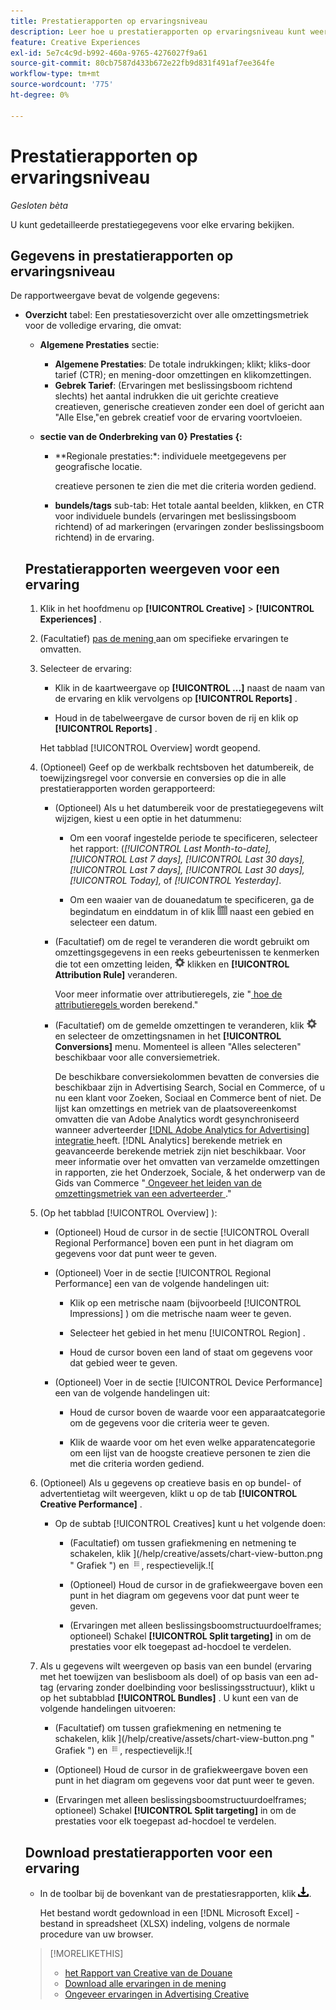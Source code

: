 ```yaml
---
title: Prestatierapporten op ervaringsniveau
description: Leer hoe u prestatierapporten op ervaringsniveau kunt weergeven.
feature: Creative Experiences
exl-id: 5e7c4c9d-b992-460a-9765-4276027f9a61
source-git-commit: 80cb7587d433b672e22fb9d831f491af7ee364fe
workflow-type: tm+mt
source-wordcount: '775'
ht-degree: 0%

---
```


# Prestatierapporten op ervaringsniveau

*Gesloten bèta*

U kunt gedetailleerde prestatiegegevens voor elke ervaring bekijken.

## Gegevens in prestatierapporten op ervaringsniveau

De rapportweergave bevat de volgende gegevens:

* **Overzicht** tabel: Een prestatiesoverzicht over alle omzettingsmetriek voor de volledige ervaring, die omvat:

  <!-- Currently, the only metric in the settings list at the top of this main tab is "Select All." And I don't see this as of 2/8:  You can optionally combine two metrics at a time into a single chart. -->

   * **Algemene Prestaties** sectie:

      * **Algemene Prestaties**: De totale indrukkingen; klikt; kliks-door tarief (CTR); en mening-door omzettingen en klikomzettingen.

     <!--
     ![Overall performance](/help/creative/assets/experience-report-overall-performance.png "Overall performance"){width="100" zoomable="yes"}
          -->

      * **Gebrek Tarief**: (Ervaringen met beslissingsboom richtend slechts) het aantal indrukken die uit gerichte creatieve creatieven, generische creatieven zonder een doel of gericht aan &quot;Alle Else,&quot;en gebrek creatief voor de ervaring voortvloeien.

     <!--
     ![Default rate](/help/creative/assets/experience-report-default-rate.png "Default rate"){width="100" zoomable="yes"} 
     -->

   * **sectie van de Onderbreking van 0} Prestaties {:**

      * **Regionale prestaties:*: individuele meetgegevens per geografische locatie.

        <!--   
      ![Regional performance](/help/creative/assets/experience-report-regional-performance.png "Regional performance"){width="100" zoomable="yes"}
      -->

      * **Prestaties van het Apparaat:** Individuele metriek door apparatentype, werkend systeem, en browser. Klik naar keuze de waarde voor om het even welke apparatencategorie om een lijst van de hoogste <!-- NN --> creatieve personen te zien die met die criteria worden gediend.

        <!--    
      ![Device performance](/help/creative/assets/experience-report-device-performance.png "Device performance"){width="100" zoomable="yes"}
      -->

* **Prestaties van Creative** tab*: Een prestatiesoverzicht door creatieve en bundel of ad markering, die omvatten:

   * **Creatieven** sub-tab: Het totale aantal beelden, klikt, en CTR voor elk creatief in de ervaring.<!-- No breakdown yet for the individual ad elements and/or the served ads. -->

   * **bundels/tags** sub-tab: Het totale aantal beelden, klikken, en CTR voor individuele bundels (ervaringen met beslissingsboom richtend) of ad markeringen (ervaringen zonder beslissingsboom richtend) in de ervaring.

## Prestatierapporten weergeven voor een ervaring

1. Klik in het hoofdmenu op **[!UICONTROL Creative]** > **[!UICONTROL Experiences]** .

1. (Facultatief) [ pas de mening ](/help/creative/introduction/customize-data-views.md) aan om specifieke ervaringen te omvatten.

1. Selecteer de ervaring:

   * Klik in de kaartweergave op **[!UICONTROL ...]** naast de naam van de ervaring en klik vervolgens op **[!UICONTROL Reports]** .

   * Houd in de tabelweergave de cursor boven de rij en klik op **[!UICONTROL Reports]** .

   Het tabblad [!UICONTROL Overview] wordt geopend.

1. (Optioneel) Geef op de werkbalk rechtsboven het datumbereik, de toewijzingsregel voor conversie en conversies op die in alle prestatierapporten worden gerapporteerd:

   * (Optioneel) Als u het datumbereik voor de prestatiegegevens wilt wijzigen, kiest u een optie in het datummenu:

      * Om een vooraf ingestelde periode te specificeren, selecteer het rapport: (*[!UICONTROL Last Month-to-date],* *[!UICONTROL Last 7 days],* *[!UICONTROL Last 30 days],* *[!UICONTROL Last 7 days],* *[!UICONTROL Last 30 days],* *[!UICONTROL Today],* of *[!UICONTROL Yesterday]*.

      * Om een waaier van de douanedatum te specificeren, ga de begindatum en einddatum in of klik ![ kalenderpictogram ](/help/search-social-commerce/assets/calendar.png) naast een gebied en selecteer een datum.

   * (Facultatief) om de regel te veranderen die wordt gebruikt om omzettingsgegevens in een reeks gebeurtenissen te kenmerken die tot een omzetting leiden, ![ Montages ](/help/creative/assets/settings.png) klikken en **[!UICONTROL Attribution Rule]** veranderen.

     Voor meer informatie over attributieregels, zie &quot;[ hoe de attributieregels ](/help/search-social-commerce/reports/attribution-rules.md) worden berekend.&quot;

   * (Facultatief) om de gemelde omzettingen te veranderen, klik ![ Montages ](/help/creative/assets/settings.png) en selecteer de omzettingsnamen in het **[!UICONTROL Conversions]** menu. Momenteel is alleen &quot;Alles selecteren&quot; beschikbaar voor alle conversiemetriek.

     De beschikbare conversiekolommen bevatten de conversies die beschikbaar zijn in Advertising Search, Social en Commerce, of u nu een klant voor Zoeken, Sociaal en Commerce bent of niet. De lijst kan omzettings en metriek van de plaatsovereenkomst omvatten die van Adobe Analytics wordt gesynchroniseerd wanneer adverteerder [  [!DNL Adobe Analytics for Advertising]  integratie ](/help/integrations/analytics/overview.md) heeft. [!DNL Analytics] berekende metriek en geavanceerde berekende metriek zijn niet beschikbaar. Voor meer informatie over het omvatten van verzamelde omzettingen in rapporten, zie het Onderzoek, Sociale, &amp; het onderwerp van de Gids van Commerce &quot;[ Ongeveer het leiden van de omzettingsmetriek van een adverteerder ](/help/search-social-commerce/admin/conversion-metrics/conversion-metric-about.md).&quot;

1. (Op het tabblad [!UICONTROL Overview] ):

   * (Optioneel) Houd de cursor in de sectie [!UICONTROL Overall Regional Performance] boven een punt in het diagram om gegevens voor dat punt weer te geven.

   * (Optioneel) Voer in de sectie [!UICONTROL Regional Performance] een van de volgende handelingen uit:

      * Klik op een metrische naam (bijvoorbeeld [!UICONTROL Impressions] ) om die metrische naam weer te geven.

      * Selecteer het gebied in het menu [!UICONTROL Region] .

      * Houd de cursor boven een land of staat om gegevens voor dat gebied weer te geven.

   * (Optioneel) Voer in de sectie [!UICONTROL Device Performance] een van de volgende handelingen uit:

      * Houd de cursor boven de waarde voor een apparaatcategorie om de gegevens voor die criteria weer te geven.

      * Klik de waarde voor om het even welke apparatencategorie om een lijst van de hoogste <!-- NN--> creatieve personen te zien die met die criteria worden gediend.

1. (Optioneel) Als u gegevens op creatieve basis en op bundel- of advertentietag wilt weergeven, klikt u op de tab **[!UICONTROL Creative Performance]** .

   * Op de subtab [!UICONTROL Creatives] kunt u het volgende doen:

      * (Facultatief) om tussen grafiekmening en netmening te schakelen, klik ](/help/creative/assets/chart-view-button.png " Grafiek ") en ![Raster](/help/creative/assets/table-view-button.png "Raster"), respectievelijk.![

      * (Optioneel) Houd de cursor in de grafiekweergave boven een punt in het diagram om gegevens voor dat punt weer te geven.

      * (Ervaringen met alleen beslissingsboomstructuurdoelframes; optioneel) Schakel **[!UICONTROL Split targeting]** in om de prestaties voor elk toegepast ad-hocdoel te verdelen.

1. Als u gegevens wilt weergeven op basis van een bundel (ervaring met het toewijzen van beslisboom als doel) of op basis van een ad-tag (ervaring zonder doelbinding voor beslissingsstructuur), klikt u op het subtabblad **[!UICONTROL Bundles]** . U kunt een van de volgende handelingen uitvoeren:

   * (Facultatief) om tussen grafiekmening en netmening te schakelen, klik ](/help/creative/assets/chart-view-button.png " Grafiek ") en ![Raster](/help/creative/assets/table-view-button.png "Raster"), respectievelijk.![

   * (Optioneel) Houd de cursor in de grafiekweergave boven een punt in het diagram om gegevens voor dat punt weer te geven.

   * (Ervaringen met alleen beslissingsboomstructuurdoelframes; optioneel) Schakel **[!UICONTROL Split targeting]** in om de prestaties voor elk toegepast ad-hocdoel te verdelen.

## Download prestatierapporten voor een ervaring

* In de toolbar bij de bovenkant van de prestatiesrapporten, klik ![ Download ](/help/creative/assets/download.png " ").

  Het bestand wordt gedownload in een [!DNL Microsoft Excel] -bestand in spreadsheet (XLSX) indeling, volgens de normale procedure van uw browser.

>[!MORELIKETHIS]
>
>* [ het Rapport van Creative van de Douane ](/help/creative/report-custom-creative.md)
>* [ Download alle ervaringen in de mening ](/help/creative/experiences/experience-download-view.md)
>* [ Ongeveer ervaringen in Advertising Creative ](/help/creative/experiences/experience-about.md)
